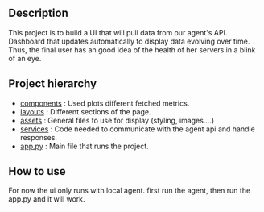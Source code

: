 ## Description

This project is to build a UI that will pull data from our agent's API.
Dashboard that updates automatically to display data evolving over time. Thus, the final user has an good idea of the health of her servers in a blink of an eye.

## Project hierarchy

- [components](https://devops.telecomste.fr/printerfaceadmin/2024-25/group1/printerfaceui/-/tree/main/src/components) : Used plots different fetched metrics.
- [layouts](https://devops.telecomste.fr/printerfaceadmin/2024-25/group1/printerfaceui/-/tree/main/src/layouts) : Different sections of the page.
- [assets](https://devops.telecomste.fr/printerfaceadmin/2024-25/group1/printerfaceui/-/tree/main/src/assets) : General files to use for display (styling, images....)
- [services](https://devops.telecomste.fr/printerfaceadmin/2024-25/group1/printerfaceui/-/tree/main/src/services) : Code needed to communicate with the agent api and handle responses.
- [app.py](https://devops.telecomste.fr/printerfaceadmin/2024-25/group1/printerfaceui/-/blob/main/src/app.py) : Main file that runs the project.


## How to use

For now the ui only runs with local agent. first run the agent, then run the app.py and it will work. 